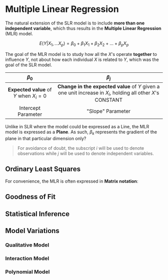 # **Multiple Linear Regression**

The natural extension of the SLR model is to include **more than one independent variable**, which thus results in the **Multiple Linear Regression** (MLR) model.

$$
E(Y|X_1, ... X_p) = \beta_0 + \beta_1X_1 + \beta_2X_2 + ... + \beta_{p}X_{p}
$$

The goal of the MLR model is to study how all the $X$'s operate **together** to influence $Y$, not about how each individual $X$ is related to $Y$, which was the goal of the SLR model.

<center>

| $\beta_0$  | $\beta_j$ |
| :-: | :-: |
| **Expected value** of $Y$ when $X_i = 0$ | **Change in the expected value** of $Y$ given a one unit increase in $X_i$, holding all other $X$'s CONSTANT |
| Intercept Parameter | "Slope" Parameter |

</center>

Unlike in SLR where the model could be expressed as a Line, the MLR model is expressed as a **Plane**. As such, $\beta_k$ represents the gradient of the plane in that particular dimension only?

> For avoidance of doubt, the subscript $i$ will be used to denote observations while $j$ will be used to denote independent variables.

## **Ordinary Least Squares**

For convenience, the MLR is often expressed in **Matrix notation**:

<!-- Express in matrix form -->

<!-- Express Beta1 in matrix form, no closed form -->

## **Goodness of Fit**

<!-- Include generalized F test -->

## **Statistical Inference**

<!-- Include Partial Correlation -->

## **Model Variations**

### **Qualitative Model**

### **Interaction Model**

### **Polynomial Model**
